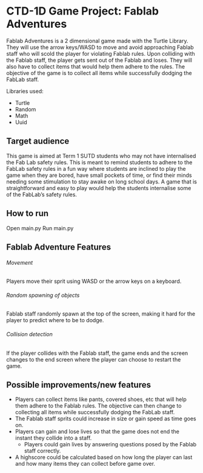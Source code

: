 # CTD-1D Game Project: Fablab Adventures 

Fablab Adventures is a 2 dimensional game made with the Turtle Library. They will use the arrow keys/WASD to move and avoid approaching Fablab staff who will scold the player for violating Fablab rules. Upon colliding with the Fablab staff, the player gets sent out of the Fablab and loses. They will also have to collect items that would help them adhere to the rules. The objective of the game is to collect all items while successfully dodging the FabLab staff.

Libraries used:
- Turtle
- Random 
- Math
- Uuid

## Target audience
This game is aimed at Term 1 SUTD students who may not have internalised the Fab Lab safety rules. This is meant to remind students to adhere to the FabLab safety rules in a fun way where students are inclined to play the game when they are bored, have small pockets of time, or find their minds needing some stimulation to stay awake on long school days. A game that is straightforward and easy to play would help the students internalise some of the FabLab’s safety rules.

## How to run
Open main.py
Run main.py

## Fablab Adventure Features 

###### Movement
Players move their sprit using WASD or the arrow keys on a keyboard. 

###### Random spawning of objects 
Fablab staff randomly spawn at the top of the screen, making it hard for the player to predict where to be to dodge. 

###### Collision detection 
If the player collides with the Fablab staff, the game ends and the screen changes to the end screen where the player can choose to restart the game.

## Possible improvements/new features
- Players can collect items like pants, covered shoes, etc that will help them adhere to the Fablab rules. The objective can then change to collecting all items while successfully dodging the FabLab staff.
- The Fablab staff sprits could increase in size or gain speed as time goes on.
- Players can gain and lose lives so that the game does not end the instant they collide into a staff. 
    - Players could gain lives by answering questions posed by the Fablab staff correctly.
- A highscore could be calculated based on how long the player can last and how many items they can collect before game over. 
